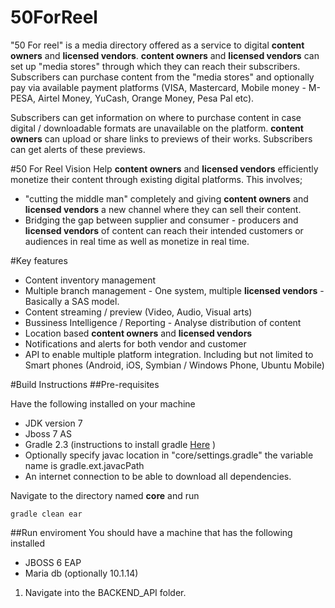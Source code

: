 # 50ForReel

"50 For reel" is a media directory offered as a service to digital **content owners** and **licensed vendors**.
**content owners** and **licensed vendors** can set up "media stores" through which they can reach their subscribers.
Subscribers can purchase content from the "media stores" and optionally pay via available payment platforms (VISA, Mastercard, Mobile money - M-PESA, Airtel Money, YuCash, Orange Money, Pesa Pal etc).

Subscribers can get information on where to purchase content in case digital / downloadable formats are unavailable on the platform.
**content owners** can upload or share links to previews of their works. Subscribers can get alerts of these previews.


#50 For Reel Vision
Help **content owners** and **licensed vendors** efficiently monetize their content through existing digital platforms. 
This involves; 
- "cutting the middle man" completely and giving **content owners** and **licensed vendors** a new channel where they can sell their content.
- Bridging the gap between supplier and consumer  - producers and **licensed vendors** of content can reach their intended customers or audiences in real time as well as monetize in real time.


#Key features
- Content inventory management
- Multiple branch management - One system, multiple **licensed vendors** - Basically a SAS model.
- Content streaming / preview (Video, Audio, Visual arts)
- Bussiness Intelligence / Reporting - Analyse distribution of content
- Location based **content owners** and **licensed vendors**
- Notifications and alerts for both vendor and customer
- API to enable multiple platform integration. Including but not limited to Smart phones (Android, iOS, Symbian / Windows Phone, Ubuntu Mobile)




#Build Instructions
##Pre-requisites

Have the following installed on your machine

- JDK version 7
- Jboss 7 AS
- Gradle 2.3 (instructions to install gradle [Here][1] )
- Optionally specify javac location in "core/settings.gradle" the variable name is gradle.ext.javacPath
- An internet connection to be able to download all dependencies.

Navigate to the directory named **core** and run 

```
gradle clean ear
```


##Run enviroment
You should have a machine that has the following installed

- JBOSS 6 EAP
- Maria db (optionally 10.1.14)

1. Navigate into the BACKEND_API folder.



[1]: https://docs.gradle.org/current/userguide/installation.html "Install Gradle"
